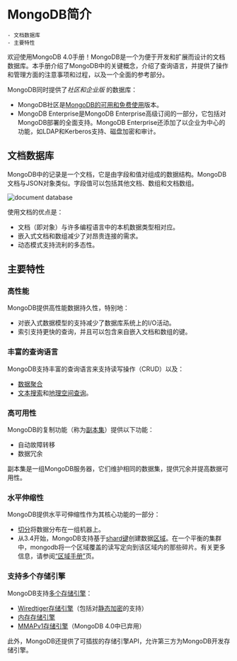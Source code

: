 # MongoDB简介


``` iframe
- 文档数据库 
- 主要特性
```

欢迎使用MongoDB 4.0手册！MongoDB是一个为便于开发和扩展而设计的文档数据库。本手册介绍了MongoDB中的关键概念，介绍了查询语言，并提供了操作和管理方面的注意事项和过程，以及一个全面的参考部分。

MongoDB同时提供了*社区和企业版* 的数据库：

- MongoDB社区是[MongoDB的可用和免费使用](https://github.com/mongodb/mongo/)版本。
- MongoDB Enterprise是MongoDB Enterprise高级订阅的一部分，它包括对MongoDB部署的全面支持。MongoDB Enterprise还添加了以企业为中心的功能，如LDAP和Kerberos支持、磁盘加密和审计。


## 文档数据库
MongoDB中的记录是一个文档，它是由字段和值对组成的数据结构。MongoDB文档与JSON对象类似。字段值可以包括其他文档、数组和文档数组。

![document database](https://docs.mongodb.com/manual/tutorial/_images/crud-annotated-document.bakedsvg.svg)


使用文档的优点是：

- 文档（即对象）与许多编程语言中的本机数据类型相对应。
- 嵌入式文档和数组减少了对昂贵连接的需求。
- 动态模式支持流利的多态性。


## 主要特性

### 高性能
MongoDB提供高性能数据持久性，特别地：

- 对嵌入式数据模型的支持减少了数据库系统上的I/O活动。
- 索引支持更快的查询，并且可以包含来自嵌入文档和数组的键。

### 丰富的查询语言

MongoDB支持丰富的查询语言来支持读写操作（CRUD）以及：

- [数据聚合](https://docs.mongodb.com/manual/core/aggregation-pipeline/)
- [文本搜索](https://docs.mongodb.com/manual/text-search/)和[地理空间查询](https://docs.mongodb.com/manual/tutorial/geospatial-tutorial/)。

### 高可用性

MongoDB的复制功能（称为[副本集](https://docs.mongodb.com/manual/replication/)）提供以下功能：

- 自动故障转移
- 数据冗余

副本集是一组MongoDB服务器，它们维护相同的数据集，提供冗余并提高数据可用性。

### 水平伸缩性

MongoDB提供水平可伸缩性作为其核心功能的一部分：

- [切分](https://docs.mongodb.com/manual/sharding/#sharding-introduction)将数据分布在一组机器上。
- 从3.4开始，MongoDB支持基于[shard键](https://docs.mongodb.com/manual/reference/glossary/#term-shard-key)创建数据[区域](https://docs.mongodb.com/manual/core/zone-sharding/#zone-sharding)。在一个平衡的集群中，mongodb将一个区域覆盖的读写定向到该区域内的那些碎片。有关更多信息，请参阅[“区域手册”](https://docs.mongodb.com/manual/core/zone-sharding/#zone-sharding)页。

### 支持多个存储引擎

MongoDB支持[多个存储引擎](https://docs.mongodb.com/manual/core/storage-engines/)：

- [Wiredtiger存储引擎](https://docs.mongodb.com/manual/core/wiredtiger/)（包括对[静态加密](https://docs.mongodb.com/manual/core/security-encryption-at-rest/)的支持）
- [内存存储引擎](https://docs.mongodb.com/manual/core/inmemory/)
- [MMAPv1存储引擎](https://docs.mongodb.com/manual/core/mmapv1/)（MongoDB 4.0中已弃用）

此外，MongoDB还提供了可插拔的存储引擎API，允许第三方为MongoDB开发存储引擎。



